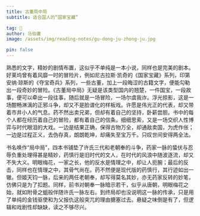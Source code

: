 ```yaml
---
title: 古董局中局
subtitle: 适合国人的“国家宝藏”

tag: 👻
author: 马伯庸
image: /assets/img/reading-notes/gu-dong-ju-zhong-ju.jpg

pin: false
---
```


熟悉的文字，精妙的剧情布置，这似乎不单纯是一本小说，同样也是完美的剧本。好莱坞曾有着风靡一时的冒险片，例如尼古拉斯·凯奇的《国家宝藏》系列，印第安纳·琼斯的《夺宝奇兵》系列，一些古董，加上一段晦涩的古籍文字，便能勾勒出一段奇妙的冒险。《古董局中局》无疑是该类型国内的翘楚，一件国宝，一段故事，便可以牵出一段往事，随后就是一场冒险，一场尔虞我诈。浮光掠影，这是一场酣畅淋漓的正邪斗争，却又不是脸谱化的样板戏。许愿是伟光正的代表，却又带着市井小人的气息。药不然出卖兄弟，但却有着自己的坚持，卧薪尝胆。书中的每个人都在经历着自己的冒险，都有着自己的信条。细细思索，又是一场交织人性博弈与时代眼泪的大戏。一边是结果正确，保得古物万全，却通敌卖国，为虎作伥；一边是过程正义，去伪存真，朗朗乾坤，却痛失至宝万千。只叹世间安得两全法。

书名唤作“局中局”，四本书铺垫了许氏三代和老朝奉的斗争，药家一脉的蛰伏与忍辱负重处理得甚是精妙，药慎行是旧时代的文人，在时代的风浪中随波逐流，却又不失大义。明眼梅花，一家之长，他的反水是情理之中，却让人扼腕；最后的反击，同样也在情理之中，其骨气尚在。药不然便是现代版的药慎行，其行迹如出一辙。但姬天钧一脉，后来的两任老朝奉，却写得莫名其妙，亦无药家反转的妙笔，仿佛只是为了扣题。同样，前书对朝奉一脉暗示若干，似乎从唐朝，明眼梅花之始，就如附骨之蛆般伴随许氏一脉左右。到终局却也没说明这一脉的传承，只是用了单纯的金钱驱使和为父报仇这般突兀的理由搪塞过去。悬疑之味倒是有了，但逻辑和戏剧性却缺缺，读之不够尽兴。
